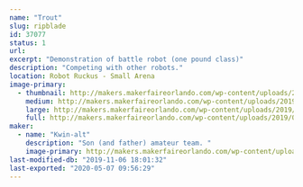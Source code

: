 ```yaml
---
name: "Trout"
slug: ripblade
id: 37077
status: 1
url: 
excerpt: "Demonstration of battle robot (one pound class)"
description: "Competing with other robots."
location: Robot Ruckus - Small Arena
image-primary:
  - thumbnail: http://makers.makerfaireorlando.com/wp-content/uploads/2019/08/Trout-150x150.jpg
    medium: http://makers.makerfaireorlando.com/wp-content/uploads/2019/08/Trout-300x265.jpg
    large: http://makers.makerfaireorlando.com/wp-content/uploads/2019/08/Trout.jpg
    full: http://makers.makerfaireorlando.com/wp-content/uploads/2019/08/Trout.jpg
maker:
  - name: "Kwin-alt"
    description: "Son (and father) amateur team. "
    image-primary: http://makers.makerfaireorlando.com/wp-content/uploads/2019/08/CE340C0C-FC6F-4324-AC0A-C374F5471290-1024x768.jpeg
last-modified-db: "2019-11-06 18:01:32"
last-exported: "2020-05-07 09:56:29"
---
```

